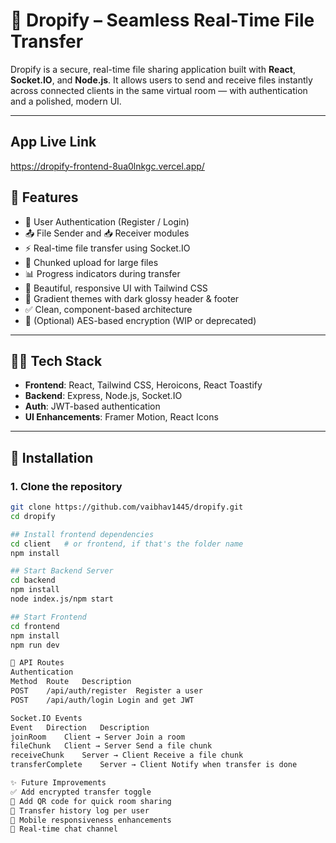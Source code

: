 # 🚀 Dropify – Seamless Real-Time File Transfer

Dropify is a secure, real-time file sharing application built with **React**, **Socket.IO**, and **Node.js**. It allows users to send and receive files instantly across connected clients in the same virtual room — with authentication and a polished, modern UI.

---

## App Live Link
https://dropify-frontend-8ua0lnkgc.vercel.app/

## 🌟 Features

- 🔐 User Authentication (Register / Login)
- 📤 File Sender and 📥 Receiver modules
- ⚡ Real-time file transfer using Socket.IO
- 📁 Chunked upload for large files
- 📊 Progress indicators during transfer
- 🎨 Beautiful, responsive UI with Tailwind CSS
- 🌈 Gradient themes with dark glossy header & footer
- ✅ Clean, component-based architecture
- 🔐 (Optional) AES-based encryption (WIP or deprecated)

---

## 🧑‍💻 Tech Stack

- **Frontend**: React, Tailwind CSS, Heroicons, React Toastify
- **Backend**: Express, Node.js, Socket.IO
- **Auth**: JWT-based authentication
- **UI Enhancements**: Framer Motion, React Icons

---

## 🔧 Installation

### 1. Clone the repository

```bash
git clone https://github.com/vaibhav1445/dropify.git
cd dropify

## Install frontend dependencies
cd client   # or frontend, if that's the folder name
npm install

## Start Backend Server
cd backend
npm install
node index.js/npm start

## Start Frontend
cd frontend
npm install
npm run dev 

🔐 API Routes
Authentication
Method	Route	Description
POST	/api/auth/register	Register a user
POST	/api/auth/login	Login and get JWT

Socket.IO Events
Event	Direction	Description
joinRoom	Client → Server	Join a room
fileChunk	Client → Server	Send a file chunk
receiveChunk	Server → Client	Receive a file chunk
transferComplete	Server → Client	Notify when transfer is done

✨ Future Improvements
✅ Add encrypted transfer toggle
📜 Add QR code for quick room sharing
🧾 Transfer history log per user
📱 Mobile responsiveness enhancements
💬 Real-time chat channel

